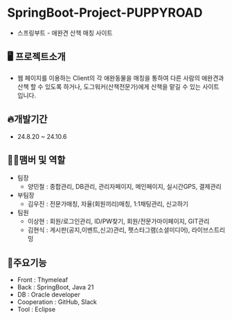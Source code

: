 # SpringBoot-Project-PUPPYROAD

- 스프링부트 - 애완견 산책 매칭 사이트

## 🖥️ 프로젝트소개

- 웹 페이지를 이용하는 Client의 각 애완동물을 매칭을 통하여 다른 사람의 애완견과 산책 할 수 있도록 하거나, 도그워커(산책전문가)에게 산책을 맡길 수 있는 사이트 입니다.

## 🔥개발기간

- 24.8.20 ~ 24.10.6

## 🤼‍♀️맴버 및 역할
- 팀장
  - 양민철 : 종합관리, DB관리, 관리자페이지, 메인페이지, 실시간GPS, 결제관리
- 부팀장
  - 김우진 : 전문가매칭, 자율(회원끼리)매칭, 1:1채팅관리, 신고하기
- 팀원
  - 이상현 : 회원/로그인관리, ID/PW찾기, 회원/전문가마이페이지, GIT관리
  - 김현식 : 게시판(공지,이벤트,신고)관리, 펫스타그램(소셜미디어), 라이브스트리밍

## 📌주요기능
- Front : Thymeleaf
- Back : SpringBoot, Java 21
- DB : Oracle developer
- Cooperation : GitHub, Slack
- Tool : Eclipse
